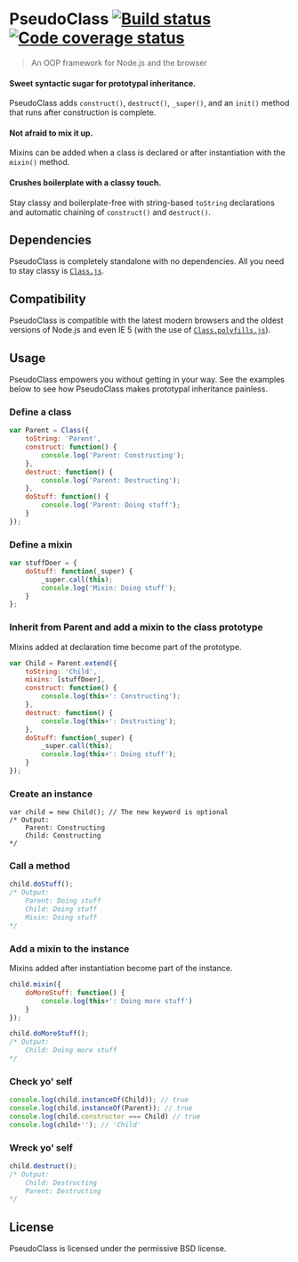 # PseudoClass  [![Build status][travis-image]][travis] [![Code coverage status][coveralls-image]][coveralls]
> An OOP framework for Node.js and the browser

#### Sweet syntactic sugar for prototypal inheritance.
PseudoClass adds `construct()`, `destruct()`, `_super()`, and an `init()` method that runs after construction is complete.

#### Not afraid to mix it up.
Mixins can be added when a class is declared or after instantiation with the `mixin()` method.

#### Crushes boilerplate with a classy touch.
Stay classy and boilerplate-free with string-based `toString` declarations and automatic chaining of `construct()` and `destruct()`.


## Dependencies

PseudoClass is completely standalone with no dependencies. All you need to stay classy is [`Class.js`][Class.min.js].


## Compatibility

PseudoClass is compatible with the latest modern browsers and the oldest versions of Node.js and even IE 5 (with the use of [`Class.polyfills.js`][Class.polyfills.min.js]).


## Usage

PseudoClass empowers you without getting in your way. See the examples below to see how PseudoClass makes prototypal inheritance painless.


### Define a class

```javascript
var Parent = Class({
	toString: 'Parent',
	construct: function() {
		console.log('Parent: Constructing');
	},
	destruct: function() {
		console.log('Parent: Destructing');
	},
	doStuff: function() {
		console.log('Parent: Doing stuff');
	}
});
```


### Define a mixin

```javascript
var stuffDoer = {
	doStuff: function(_super) {
		_super.call(this);
		console.log('Mixin: Doing stuff');
	}
};
```


### Inherit from Parent and add a mixin to the class prototype

Mixins added at declaration time become part of the prototype.

```javascript
var Child = Parent.extend({
	toString: 'Child',
	mixins: [stuffDoer],
	construct: function() {
		console.log(this+': Constructing');
	},
	destruct: function() {
		console.log(this+': Destructing');
	},
	doStuff: function(_super) {
		_super.call(this);
		console.log(this+': Doing stuff');
	}
});
```


### Create an instance

```
var child = new Child(); // The new keyword is optional
/* Output:
	Parent: Constructing
	Child: Constructing
*/
```


### Call a method

```javascript
child.doStuff();
/* Output:
	Parent: Doing stuff
	Child: Doing stuff
	Mixin: Doing stuff
*/
```


### Add a mixin to the instance

Mixins added after instantiation become part of the instance.

```javascript
child.mixin({
	doMoreStuff: function() {
		console.log(this+': Doing more stuff')
	}
});

child.doMoreStuff();
/* Output:
	Child: Doing more stuff
*/
```


### Check yo' self

```javascript
console.log(child.instanceOf(Child)); // true
console.log(child.instanceOf(Parent)); // true
console.log(child.constructor === Child) // true
console.log(child+''); // 'Child'
```


### Wreck yo' self

```javascript
child.destruct();
/* Output:
	Child: Destructing
	Parent: Destructing
*/
```

## License

PseudoClass is licensed under the permissive BSD license.


[Class.min.js]: http://lazd.github.io/Class/build/Class.min.js
[Class.polyfills.min.js]: http://lazd.github.io/Class/build/Class.polyfills.min.js

[coveralls]: https://coveralls.io/r/lazd/Class
[coveralls-image]: https://coveralls.io/repos/lazd/Class/badge.png?branch=master

[travis]: http://travis-ci.org/lazd/Class
[travis-image]: https://secure.travis-ci.org/lazd/Class.png?branch=master